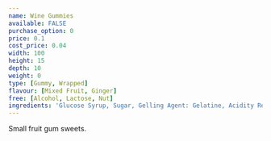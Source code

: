 ```yaml
---
name: Wine Gummies
available: FALSE
purchase_option: 0
price: 0.1
cost_price: 0.04
width: 100
height: 15
depth: 10
weight: 0
type: [Gummy, Wrapped]
flavour: [Mixed Fruit, Ginger]
free: [Alcohol, Lactose, Nut]
ingredients: 'Glucose Syrup, Sugar, Gelling Agent: Gelatine, Acidity Regulator: Citric Acid, Flavourings, Glazing Agents: Vegetable Oil, Carnaubawax, Colours: Anthocyanin, Carmine, Copper, Chlorophyllin, Lutein, Paprika'
---
```

Small fruit gum sweets.